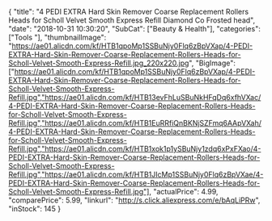 {
	"title": "4  PEDI EXTRA Hard Skin Remover Coarse Replacement Rollers Heads for Scholl Velvet Smooth Express Refill Diamond Co Frosted head",
	"date": "2018-10-31 10:30:20",
	"SubCat": ["Beauty & Health"],
	"categories": ["Tools "],
	"thumbnailImage": "https://ae01.alicdn.com/kf/HTB1qpoMp1SSBuNjy0Flq6zBpVXap/4-PEDI-EXTRA-Hard-Skin-Remover-Coarse-Replacement-Rollers-Heads-for-Scholl-Velvet-Smooth-Express-Refill.jpg_220x220.jpg",
	"BigImage": ["https://ae01.alicdn.com/kf/HTB1qpoMp1SSBuNjy0Flq6zBpVXap/4-PEDI-EXTRA-Hard-Skin-Remover-Coarse-Replacement-Rollers-Heads-for-Scholl-Velvet-Smooth-Express-Refill.jpg","https://ae01.alicdn.com/kf/HTB13evFhLuSBuNkHFqDq6xfhVXac/4-PEDI-EXTRA-Hard-Skin-Remover-Coarse-Replacement-Rollers-Heads-for-Scholl-Velvet-Smooth-Express-Refill.jpg","https://ae01.alicdn.com/kf/HTB1EuRRfiQnBKNjSZFmq6AApVXah/4-PEDI-EXTRA-Hard-Skin-Remover-Coarse-Replacement-Rollers-Heads-for-Scholl-Velvet-Smooth-Express-Refill.jpg","https://ae01.alicdn.com/kf/HTB1xok1p1ySBuNjy1zdq6xPxFXao/4-PEDI-EXTRA-Hard-Skin-Remover-Coarse-Replacement-Rollers-Heads-for-Scholl-Velvet-Smooth-Express-Refill.jpg","https://ae01.alicdn.com/kf/HTB1JIcMp1SSBuNjy0Flq6zBpVXae/4-PEDI-EXTRA-Hard-Skin-Remover-Coarse-Replacement-Rollers-Heads-for-Scholl-Velvet-Smooth-Express-Refill.jpg"],
	"actualPrice": 4.99,
	"comparePrice": 5.99,
	"linkurl": "http://s.click.aliexpress.com/e/bAqLiPRw",
	"inStock": 145
}
